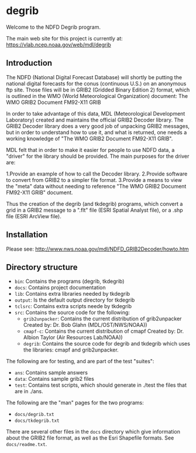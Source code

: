 # degrib

Welcome to the NDFD Degrib program.

The main web site for this project is currently at:
https://vlab.ncep.noaa.gov/web/mdl/degrib

## Introduction

The NDFD (National Digital Forecast Database) will shortly be putting the
national digital forecasts for the conus (continuous U.S.) on an anonymous
ftp site.  Those files will be in GRIB2 (Gridded Binary Edition 2) format,
which is outlined in the WMO (World Meteorological Organization) document:
The WMO GRIB2 Document FM92-X11 GRIB

In order to take advantage of this data, MDL (Meteorological Development
Laboratory) created and maintains the official GRIB2 Decoder library. The GRIB2
Decoder library does a very good job of unpacking GRIB2 messages, but in order
to understand how to use it, and what is returned, one needs a working
knowledge of "The WMO GRIB2 Document FM92-X11 GRIB".

MDL felt that in order to make it easier for people to use NDFD data, a
"driver" for the library should be provided. The main purposes for the
driver are:

  1.Provide an example of how to call the Decoder library.
  2.Provide software to convert from GRIB2 to a simpler file format.
  3.Provide a means to view the "meta" data without needing to reference
    "The WMO GRIB2 Document FM92-X11 GRIB" document.

Thus the creation of the degrib (and tkdegrib) programs, which convert a grid
in a GRIB2 message to a ".flt" file (ESRI Spatial Analyst file), or a .shp
file (ESRI ArcView file).

## Installation

Please see:
http://www.nws.noaa.gov/mdl/NDFD_GRIB2Decoder/howto.htm

## Directory structure

- `bin`: Contains the programs (degrib, tkdegrib)
- `docs`: Contains project documentation
- `lib`: Contains extra libraries needed by tkdegrib
- `output`: Is the default output directory for tkdegrib
- `tclsrc`: Contains extra scripts neede by tkdegrib
- `src`: Contains the source code for the following:
  - `grib2unpacker`: Contains the current distribution of grib2unpacker
        Created by: Dr. Bob Glahn (MDL/OST/NWS/NOAA))
  - `cmapf-c`: Contains the current distribution of cmapf
        Created by: Dr. Albion Taylor (Air Resources Lab/NOAA))
  - `degrib`: Contains the source code for degrib and tkdegrib
        which uses the libraries: cmapf and grib2unpacker.

The following are for testing, and are part of the test "suites":

- `ans`: Contains sample answers
- `data`: Contains sample grib2 files
- `test`: Contains test scripts, which should generate in ./test the files
          that are in ./ans.

The following are the "man" pages for the two programs:

- `docs/degrib.txt`
- `docs/tkdegrib.txt`

There are several other files in the `docs` directory which give information
about the GRIB2 file format, as well as the Esri Shapefile formats.  See
`docs/readme.txt`.
